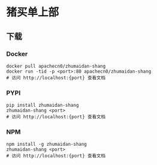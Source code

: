 # 猪买单上部

## 下载

### Docker

```
docker pull apachecn0/zhumaidan-shang
docker run -tid -p <port>:80 apachecn0/zhumaidan-shang
# 访问 http://localhost:{port} 查看文档
```

### PYPI

```
pip install zhumaidan-shang
zhumaidan-shang <port>
# 访问 http://localhost:{port} 查看文档
```

### NPM

```
npm install -g zhumaidan-shang
zhumaidan-shang <port>
# 访问 http://localhost:{port} 查看文档
```